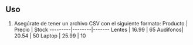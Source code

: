 ## Uso
1. Asegúrate de tener un archivo CSV con el siguiente formato:
Producto | Precio | Stock
---------|--------|-------
Lentes   | 16.99  | 65
Audífonos| 20.54  | 50
Laptop   | 25.99  | 10
